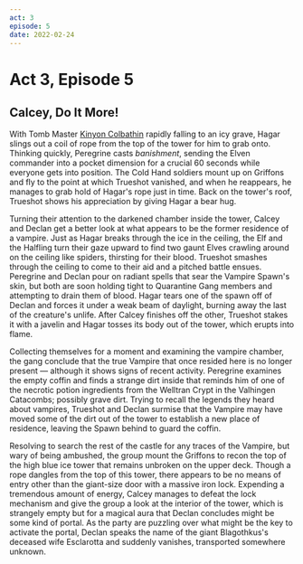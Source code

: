 ```yaml
---
act: 3
episode: 5
date: 2022-02-24
---
```

# Act 3, Episode 5
## Calcey, Do It More!
With Tomb Master [Kinyon Colbathin](../../npcs/kinyon-colbathin.md) rapidly falling to an icy grave, Hagar slings out a coil of rope from the top of the tower for him to grab onto. Thinking quickly, Peregrine casts *banishment*, sending the Elven commander into a pocket dimension for a crucial 60 seconds while everyone gets into position. The Cold Hand soldiers mount up on Griffons and fly to the point at which Trueshot vanished, and when he reappears, he manages to grab hold of Hagar's rope just in time. Back on the tower's roof, Trueshot shows his appreciation by giving Hagar a bear hug.

Turning their attention to the darkened chamber inside the tower, Calcey and Declan get a better look at what appears to be the former residence of a vampire. Just as Hagar breaks through the ice in the ceiling, the Elf and the Halfling turn their gaze upward to find two gaunt Elves crawling around on the ceiling like spiders, thirsting for their blood. Trueshot smashes through the ceiling to come to their aid and a pitched battle ensues. Peregrine and Declan pour on radiant spells that sear the Vampire Spawn's skin, but both are soon holding tight to Quarantine Gang members and attempting to drain them of blood. Hagar tears one of the spawn off of Declan and forces it under a weak beam of daylight, burning away the last of the creature's unlife. After Calcey finishes off the other, Trueshot stakes it with a javelin and Hagar tosses its body out of the tower, which erupts into flame.

Collecting themselves for a moment and examining the vampire chamber, the gang conclude that the true Vampire that once resided here is no longer present — although it shows signs of recent activity. Peregrine examines the empty coffin and finds a strange dirt inside that reminds him of one of the necrotic potion ingredients from the Welltran Crypt in the Valhingen Catacombs; possibly grave dirt. Trying to recall the legends they heard about vampires, Trueshot and Declan surmise that the Vampire may have moved some of the dirt out of the tower to establish a new place of residence, leaving the Spawn behind to guard the coffin.

Resolving to search the rest of the castle for any traces of the Vampire, but wary of being ambushed, the group mount the Griffons to recon the top of the high blue ice tower that remains unbroken on the upper deck. Though a rope dangles from the top of this tower, there appears to be no means of entry other than the giant-size door with a massive iron lock. Expending a tremendous amount of energy, Calcey manages to defeat the lock mechanism and give the group a look at the interior of the tower, which is strangely empty but for a magical aura that Declan concludes might be some kind of portal. As the party are puzzling over what might be the key to activate the portal, Declan speaks the name of the giant Blagothkus's deceased wife Esclarotta and suddenly vanishes, transported somewhere unknown.
